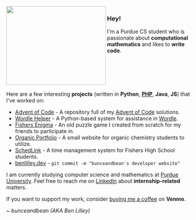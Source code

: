 <img align="left" src="https://benlilley.dev/media/fmf.gif" width = "266" height = "210">

### Hey!

I'm a Purdue CS student who is passionate about **computational mathematics** and likes to **write code**.
<br>
<br>
<br>
<br>
<br>
<br>

Here are a few interesting **projects** (written in **Python**, **[PHP](https://www.youtube.com/watch?v=qvXKmffeMkU)**, **Java**, **JS**) that I've worked on:

- [Advent of Code](https://github.com/bunceandbean/advent-of-code) - A repository full of my [Advent of Code](https://adventofcode.com) solutions.
- [Wordle Helper](https://github.com/bunceandbean/wordle-helper) - A Python-based system for assistance in [Wordle](https://www.powerlanguage.co.uk/wordle/).
- [Fishers Enigma](https://github.com/bunceandbean/FishersEnigma) - An old puzzle game I created from scratch for my friends to participate in.
- [Organic Portfolio](https://github.com/bunceandbean/organic-portfolio) - A small website for organic chemistry students to utilize.
- [SchedLink](https://schedlink.com/) - A time management system for Fishers High School students.
- [benlilley.dev](https://benlilley.dev/) - `git commit -m "bunceandbean's developer website"`

I am currently studying computer science and mathematics at [Purdue University](https://purdue.edu/).
 Feel free to reach me on [LinkedIn](https://www.linkedin.com/in/ben-lilley-) about **internship-related** matters.

If you want to support my work, consider [buying me a coffee](https://venmo.com/u/Ben-Lilley-4) on **Venmo**. 

~ _bunceandbean (AKA Ben Lilley)_
